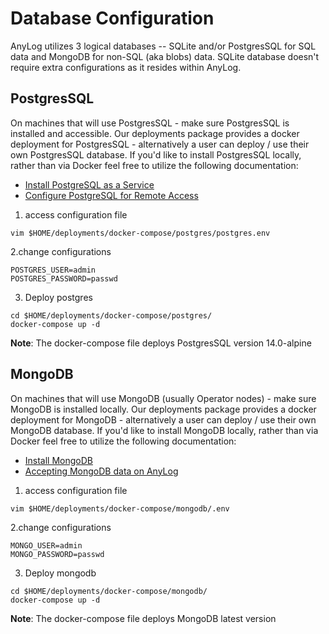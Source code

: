 # Database Configuration
AnyLog utilizes 3 logical databases -- SQLite and/or PostgresSQL for SQL data and MongoDB for non-SQL (aka blobs) data. 
SQLite database doesn't require extra configurations as it resides within AnyLog. 

## PostgresSQL
On machines that will use PostgresSQL - make sure PostgresSQL is installed and accessible. Our  deployments package 
provides a docker deployment for PostgresSQL - alternatively a user can deploy / use their own PostgresSQL database. 
If you'd like to install PostgresSQL locally, rather than via Docker feel free to utilize the  following documentation: 
* [Install PostgreSQL as a Service](https://www.postgresql.org/download/)
* [Configure PostgreSQL for Remote Access](https://www.linode.com/docs/guides/configure-postgresql/)

1. access configuration file 
```shell
vim $HOME/deployments/docker-compose/postgres/postgres.env
```

2.change configurations 
```dotenv
POSTGRES_USER=admin
POSTGRES_PASSWORD=passwd
```

3. Deploy postgres 
```shell
cd $HOME/deployments/docker-compose/postgres/
docker-compose up -d
```

**Note**: The docker-compose file deploys PostgresSQL version 14.0-alpine 

## MongoDB 
On machines that will use MongoDB (usually Operator nodes) - make sure MongoDB is installed locally. Our deployments 
package provides a docker deployment for MongoDB - alternatively a user can deploy / use their own MongoDB database. If 
you'd like to install MongoDB locally, rather than via Docker feel free to utilize the  following documentation:
* [Install MongoDB](https://www.linode.com/docs/guides/mongodb-community-shell-installation/)
* [Accepting MongoDB data on AnyLog](setting_up_mongodb.md)

1. access configuration file 
```shell
vim $HOME/deployments/docker-compose/mongodb/.env
```

2.change configurations 
```dotenv
MONGO_USER=admin
MONGO_PASSWORD=passwd
```

3. Deploy mongodb 
```shell
cd $HOME/deployments/docker-compose/mongodb/
docker-compose up -d
```

**Note**: The docker-compose file deploys MongoDB latest version 
